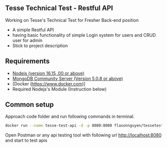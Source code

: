 ## Tesse Technical Test - Restful API

Working on Tesse's Technical Test for Fresher Back-end position

- A simple Restful API
- having basic functionality of simple Login system for users and CRUD user for admin
- Stick to project description

## Requirements

* [Nodejs (version 16.15 .00 or above)](https://nodejs.org/en/)
* [MongoDB Community Server (Version 5.0.8 or above)](https://www.mongodb.com/try/download/community)
* [Docker (https://www.docker.com)]
* Required Nodejs's Module (Instruction below)

## Common setup

Approach code folder and run following commands in terminal.

```bash
docker run --name tesse-test-api -d -p 8080:8080 flasonnguyen/tessetest
```

Open Postman or any api testing tool with following url [http://localhost:8080](http://localhost:8080) and start to test apis

